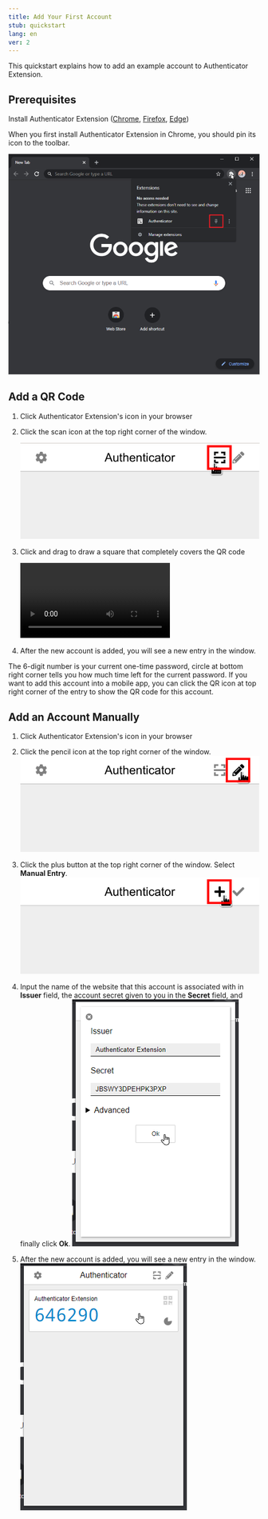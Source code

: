 ```yaml
---
title: Add Your First Account
stub: quickstart
lang: en
ver: 2
---
```


This quickstart explains how to add an example account to Authenticator Extension.

## Prerequisites

Install Authenticator Extension ([Chrome](https://chrome.google.com/webstore/detail/authenticator/bhghoamapcdpbohphigoooaddinpkbai), [Firefox](https://addons.mozilla.org/en-US/firefox/addon/auth-helper/), [Edge](https://microsoftedge.microsoft.com/addons/detail/ocglkepbibnalbgmbachknglpdipeoio))

When you first install Authenticator Extension in Chrome, you should pin its icon to the toolbar.

![pin to toolbar](/assets/quickstart/pin-to-toolbar.png)

## Add a QR Code

1. Click Authenticator Extension's icon in your browser

2. Click the scan icon at the top right corner of the window.

    ![click qr button](/assets/quickstart/add-qr.png)

3. Click and drag to draw a square that completely covers the QR code

    <video src="/assets/quickstart/qr-scan.webm" autoplay loop></video>

4. After the new account is added, you will see a new entry in the window.

The 6-digit number is your current one-time password, circle at bottom right corner tells you how much time left for the current password. If you want to add this account into a mobile app, you can click the QR icon at top right corner of the entry to show the QR code for this account.

## Add an Account Manually

1. Click Authenticator Extension's icon in your browser

2. Click the pencil icon at the top right corner of the window.
![manual entry](/assets/quickstart/click-edit.png)

3. Click the plus button at the top right corner of the window.
Select **Manual Entry**.
![manual entry](/assets/quickstart/click-add.png)

4. Input the name of the website that this account is associated with in **Issuer** field, the account secret given to you in the **Secret** field, and finally click **Ok**.
![add account](/assets/quickstart/add-account.png)

5. After the new account is added, you will see a new entry in the window.
![entry](/assets/quickstart/example-entry.png)

